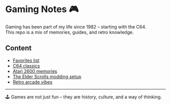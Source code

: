 # Gaming Notes 🎮

Gaming has been part of my life since 1982 – starting with the C64.  
This repo is a mix of memories, guides, and retro knowledge.  

## Content
- [Favorites list](favorites.md)  
- [C64 classics](c64-classics.md)  
- [Atari 2600 memories](atari-2600.md)  
- [The Elder Scrolls modding setup](tes-modding-setup.md)  
- [Retro arcade vibes](retro-arcade.md)  

---

🕹️ Games are not just fun – they are history, culture, and a way of thinking.

